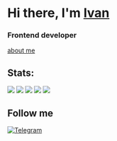 # Hi there, I'm [Ivan](https://chic-valkyrie-86b5b4.netlify.app/)
### Frontend developer
[about me](https://chic-valkyrie-86b5b4.netlify.app/)

## Stats:
![](https://github-profile-summary-cards.vercel.app/api/cards/profile-details?username=iiivan-lemon&theme=solarized_dark)
![](https://github-profile-summary-cards.vercel.app/api/cards/most-commit-language?username=iiivan-lemon&theme=solarized_dark)
![](https://github-profile-summary-cards.vercel.app/api/cards/repos-per-language?username=iiivan-lemon&theme=solarized_dark)
![](https://github-profile-summary-cards.vercel.app/api/cards/stats?username=iiivan-lemon&theme=solarized_dark)
![](https://github-profile-summary-cards.vercel.app/api/cards/productive-time?username=iiivan-lemon&theme=solarized_dark)

## Follow me
[![Telegram](https://img.shields.io/badge/-Telegram-090909?style=for-the-badge&logo=telegram&logoColor=27A0D9)](https://t.me/ivanlemon)
